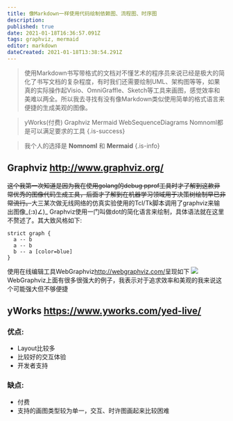 ```yaml
---
title: 像Markdown一样使用代码绘制依赖图、流程图、时序图
description: 
published: true
date: 2021-01-18T16:36:57.091Z
tags: graphviz, mermaid
editor: markdown
dateCreated: 2021-01-18T13:38:54.291Z
---
```


> 使用Markdown书写带格式的文档对不懂艺术的程序员来说已经是极大的简化了书写文档的复杂程度，有时我们还需要绘制UML、架构图等等，如果真的实际操作起Visio、OmniGraffle、Sketch等工具来画图，感觉效率和美难以两全。所以我去寻找有没有像Markdown类似使用简单的格式语言来便捷的生成美观的图像。

> yWorks(付费) Graphviz Mermaid WebSequenceDiagrams Nomnoml都是可以满足要求的工具
{.is-success}

> 我个人的选择是 **Nomnoml** 和 **Mermaid**
{.is-info}

## Graphviz <http://www.graphviz.org/>
<del>这个我第一次知道是因为我在使用golang的debug pprof工具时才了解到这款非常优秀的图像代码生成工具，后面才了解到在机器学习领域用于决策树绘制早已非常流行。</del>大三某次做无线网络的仿真实验使用的Tcl/Tk脚本调用了graphviz来输出图像_(:з)∠)_
Graphviz使用一门叫做dot的简化语言来绘制，具体语法就在这里不赘述了。其大致风格如下:
~~~
strict graph { 
  a -- b
  a -- b
  b -- a [color=blue]
} 
~~~
使用在线编辑工具WebGraphviz<http://webgraphviz.com/>呈现如下
![](https://javatuchuang.oss-cn-shanghai.aliyuncs.com/img/20210118213807.png)
WebGraphviz上面有很多很强大的例子，我表示对于追求效率和美观的我来说这个可能强大但不够便捷


## yWorks <https://www.yworks.com/yed-live/>
### 优点:
- Layout比较多
- 比较好的交互体验
- 开发者支持

### 缺点:
- 付费
- 支持的画图类型较为单一，交互、时许图画起来比较困难


